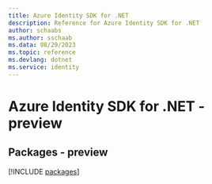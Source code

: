 ```yaml
---
title: Azure Identity SDK for .NET
description: Reference for Azure Identity SDK for .NET
author: schaabs
ms.author: sschaab
ms.data: 08/29/2023
ms.topic: reference
ms.devlang: dotnet
ms.service: identity
---
```

# Azure Identity SDK for .NET - preview
## Packages - preview
[!INCLUDE [packages](identity-index.md)]